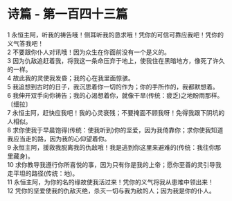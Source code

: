 # 诗篇 - 第一百四十三篇
  
 1 永恒主阿，听我的祷告哦！侧耳听我的恳求哦！凭你的可信可靠应我吧！凭你的义气答我吧！  
 2 不要跟你仆人对讯哦！因为众生在你面前没有一个是义的。  
 3 因为仇敌追赶着我，将我这一条命压弃于地上，使我住在黑暗地方，像死了许久的一样。  
 4 故此我的灵使我发昏；我的心在我里面惊骇。  
 5 我追想到古时的日子，我沉思着你一切的作为；你的手所作的，我都默想着。  
 6 我伸开双手向你祷告；我的心渴想着你，就像干旱(传统：疲乏)之地盼雨那样。〔细拉〕  
 7 永恒主阿，赶快应我吧！我的心灵衰残；不要掩面不顾我呀！免得我跟下阴坑的人相似。  
 8 求你使我于早晨饱得(传统：使我听到)你的坚爱，因为我倚靠你；求你使我知道我应当走的路，因为我的心仰望着你。  
 9 永恒主阿，援救我脱离我的仇敌哦！我是逃到你这里来避难的(传统：我往你那里藏身)。  
 10 求你教导我遵行你所喜悦的事，因为只有你是我的上帝；愿你至善的灵引导我走平坦的路径(传统：地)。  
 11 永恒主阿，为你的名的缘故使我活过来！凭你的义气将我从患难中领出来！  
 12 凭你的坚爱使我的仇敌灭绝，杀灭一切与我为敌的人；因为我是你的仆人。